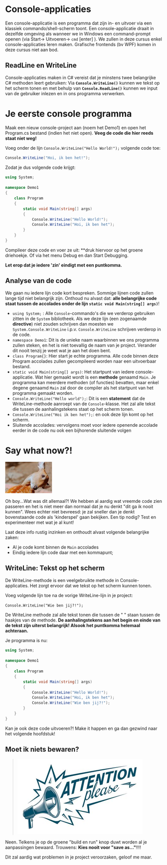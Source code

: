 # Console-applicaties

Een console-applicatie is een  programma dat zijn in- en uitvoer via een klassiek commando/shell-scherm toont. Een console-applicatie draait  in dezelfde omgeving als wanneer we in Windows een command-prompt openen (via Start-> Uitvoeren-> ``cmd`` [enter] ). We zullen in deze cursus enkel console-applicaties leren maken. Grafische frontends (bv WPF) komen in deze cursus niet aan bod.

## ReadLine en WriteLine

Console-applicaties maken in C# vereist dat je minstens twee belangrijke C# methoden leert gebruiken:
Via **``Console.WriteLine()``** kunnen we tekst op het scherm tonen en met behulp van **``Console.ReadLine()``** kunnen we input van de gebruiker inlezen en in ons programma verwerken.

# Je eerste console programma

Maak een nieuw console-project aan (noem het Demo1) en open het Program.cs bestand (indien het niet open). **Veeg de code die hier reeds staat niet weg!**


Voeg onder de lijn ``Console.WriteLine("Hello World!");`` volgende code toe:

```csharp
Console.WriteLine("Hoi, ik ben het!");
```

Zodat je dus volgende code krijgt:

```csharp
using System;

namespace Demo1
{
    class Program
    {
        static void Main(string[] args)
        {
            Console.WriteLine("Hello World!");
            Console.WriteLine("Hoi, ik ben het");
        }
    }
}
```

Compileer deze code en voer ze uit: **druk hiervoor op het groene driehoekje. Of via het menu Debug en dan Start Debugging.

**Let erop dat je iedere 'zin' eindigt met een puntkomma.**

## Analyse van de code

We gaan nu iedere lijn code kort bespreken. Sommige lijnen code zullen lange tijd niet belangrijk zijn.  Onthoud nu alvast dat: **alle belangrijke code staat tussen de accolades onder de lijn ``static void Main(string[] args)``**!

* ``using System;`` :  Alle ``Console``-commando's die we verderop gebruiken zitten in de ``System`` bibliotheek. Als we deze lijn (een zogenaamde **directive**) niet zouden schrijven dan moesten we ``System.Console.WriteLine`` i.p.v. ``Console.WriteLine`` schrijven verderop in de code. 
* ``namespace Demo1``: Dit is de unieke naam waarbinnen we ons programma zullen steken, en het is niet toevallig de naam van je project. Verander dit nooit tenzij je weet wat je aan het doen bent.
* ``class Program{}``: Hier start je echte programma. Alle code binnen deze Program accolades zullen gecompileerd worden naar een uitvoerbaar bestand.
* ``static void Main(string[] args)``: Het startpunt van iedere console-applicatie. Wat hier gemaakt wordt is een **methode** genaamd ``Main``. Je programma kan meerdere methoden (of functies) bevatten, maar enkel degene genaamd ``Main`` zal door de compiler als het startpunt van het programma gemaakt worden.
* ``Console.WriteLine("Hello world");``: Dit is een **statement** dat de WriteLine-methode aanroept van de ``Console``-klasse. Het zal alle tekst die tussen de aanhalingstekens staat op het scherm tonen. 
* ``Console.WriteLine("Hoi ik ben het");``: en ook deze lijn komt op het scherm.
* Sluitende accolades: vervolgens moet voor iedere openende accolade eerder in de code nu ook een bijhorende sluitende volgen

# Say what now?!

![](../assets/care.jpg)

Oh boy...Wat was dit allemaal?! We hebben al aardig wat vreemde code zien passeren en het is niet meer dan normaal dat je nu denkt "dit ga ik nooit kunnen". Wees echter niet bevreesd: je zal sneller dan je denkt bovenstaande code als 'kinderspel' gaan bekijken. Een tip nodig? Test en experimenteer met wat je al kunt!

Laat deze info rustig inzinken en onthoudt alvast volgende belangrijke zaken:

* Al je code komt binnen de ``Main`` accolades
* Eindig iedere lijn code daar met een kommapunt;

## WriteLine: Tekst op het scherm

 De WriteLine-methode is een veelgebruikte methode in Console-applicaties. Het zorgt ervoor dat we tekst op het scherm kunnen tonen.

Voeg volgende lijn toe na de vorige WriteLine-lijn in je project:

``Console.WriteLine("Wie ben jij?!");``

De WriteLine methode zal alle tekst tonen die tussen de  "  " staan tussen de haakjes van de methode. **De aanhalingstekens aan het begin en einde van de tekst zijn uiterst belangrijk! Alsook het puntkomma helemaal achteraan.**

Je programma is nu:

```csharp
using System;

namespace Demo1
{
    class Program
    {
        static void Main(string[] args)
        {
            Console.WriteLine("Hello World!");
            Console.WriteLine("Hoi, ik ben het");
            Console.WriteLine("Wie ben jij?!");
        }
    }
}
```

Kan je ook deze code uitvoeren?! Make it happen en ga dan gezwind naar het volgende hoofdstuk!

## Moet ik niets bewaren?

>![](../assets/attention.jpg)

Neen. Telkens je op de groene "build en run" knop duwt worden al je aanpassingen bewaard. Trouwens: **Kies nooit voor "save as..."**!!!!

Dit zal aardig wat problemen in je project veroorzaken, geloof me maar.
